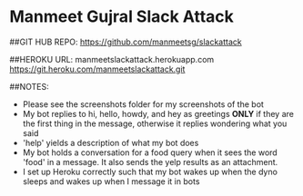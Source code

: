 # Manmeet Gujral Slack Attack

##GIT HUB REPO: 
https://github.com/manmeetsg/slackattack

##HEROKU URL:
manmeetslackattack.herokuapp.com
https://git.heroku.com/manmeetslackattack.git


##NOTES: 
- Please see the screenshots folder for my screenshots of the bot
- My bot replies to hi, hello, howdy, and hey as greetings __ONLY__ if they are the first thing in the message, otherwise it replies wondering what you said
- 'help' yields a description of what my bot does
- My bot holds a conversation for a food query when it sees the word 'food' in a message. It also sends the yelp results as an attachment.
- I set up Heroku correctly such that my bot wakes up when the dyno sleeps and wakes up when I message it in bots




